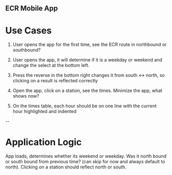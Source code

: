 ECR Mobile App
--

# Use Cases

1. User opens the app for the first time, see the ECR route in northbound or southbound?

2. User opens the app, it will determine if it is a weekday or weekend and change the select at the bottom left.

3. Press the reverse in the bottom right changes it from south <-> north, so clicking on a result is reflected correctly

4. Open the app, click on a station, see the times. Minimize the app, what shows now?

5. On the times table, each hour should be on one line with the current hour highlighted and indented

--

# Application Logic 

App loads, determines whether its weekend or weekday. Was it north bound or south bound from previous time? (can skip for now and always default to north). Clicking on a station should reflect north or south.